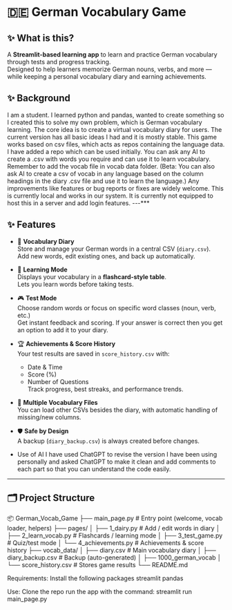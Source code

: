 # 🇩🇪 German Vocabulary Game

## ✨ What is this?
A **Streamlit-based learning app** to learn and practice German vocabulary through tests and progress tracking.  
Designed to help learners memorize German nouns, verbs, and more — while keeping a personal vocabulary diary and earning achievements.  

## ✨ Background
I am a student. I learned python and pandas, wanted to create something so I created this to solve my own problem, which is German vocabulary learning. 
The core idea is to create a virtual vocabulary diary for users.
The current version has all basic ideas I had and it is mostly stable.
This game works based on csv files, which acts as repos containing the language data. I have added a repo which can be used initially. 
You can ask any AI to create a .csv with words you require and can use it to learn vocabulary. Remember to add the vocab file in vocab data folder.
(Beta: You can also ask AI to create a csv of vocab in any language based on the column headings in the diary .csv file and use it to learn the language.)
Any improvements like features or bug reports or fixes are widely welcome.
This is currently local and works in our system. It is currently not equipped to host this in a server and add login features.
---***

## ✨ Features

- 📘 **Vocabulary Diary**  
  Store and manage your German words in a central CSV (`diary.csv`).  
  Add new words, edit existing ones, and back up automatically.  

- 📖 **Learning Mode**  
  Displays your vocabulary in a **flashcard-style table**.  
  Lets you learn words before taking tests.  

- 🎮 **Test Mode**  
  Choose random words or focus on specific word classes (noun, verb, etc.)  
  Get instant feedback and scoring.
  If your answer is correct then you get an option to add it to your diary.

- 🏆 **Achievements & Score History**  
  Your test results are saved in `score_history.csv` with:
  - Date & Time  
  - Score (%)  
  - Number of Questions  
  Track progress, best streaks, and performance trends.  

- 🔄 **Multiple Vocabulary Files**  
  You can load other CSVs besides the diary, with automatic handling of missing/new columns.   

- 🛡️ **Safe by Design**  
  A backup (`diary_backup.csv`) is always created before changes.  

- Use of AI
  I have used ChatGPT to revise the version I have been using personally and asked ChatGPT to make it clean and add comments    to each part so that you can understand the code easily.
---

## 🗂️ Project Structure

📦 German_Vocab_Game
├── main_page.py # Entry point (welcome, vocab loader, helpers)
├── pages/
│ ├── 1_dairy.py # Add / edit words in diary
│ ├── 2_learn_vocab.py # Flashcards / learning mode
│ ├── 3_test_game.py # Quiz/test mode
│ └── 4_achievements.py # Achievements & score history
├── vocab_data/
│ ├── diary.csv # Main vocabulary diary
│ ├── diary_backup.csv # Backup (auto-generated)
│ ├── 1000_german_vocab
│ └── score_history.csv # Stores game results
└── README.md

Requirements:
Install the following packages
streamlit
pandas

Use:
Clone the repo
run the app with the command: streamlit run main_page.py
